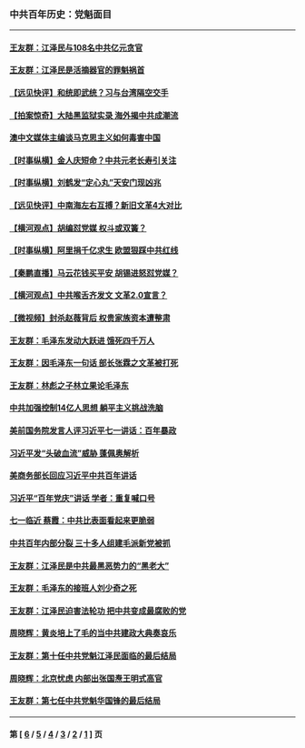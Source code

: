 ### 中共百年历史：党魁面目
---
#### [王友群：江泽民与108名中共亿元贪官](../../pages/nf1176107/n13352358.md?11080430) 
#### [王友群：江泽民是活摘器官的罪魁祸首](../../pages/nf1176107/n13336903.md?11080430) 
#### [【远见快评】和统即武统？习与台湾隔空交手](../../pages/nf1176107/n13297739.md?11080430) 
#### [【拍案惊奇】大陆黑监狱实录 海外揭中共成潮流](../../pages/nf1176107/n13288853.md?11080430) 
#### [澳中文媒体主编谈马克思主义如何毒害中国](../../pages/nf1176107/n13257387.md?11080430) 
#### [【时事纵横】金人庆短命？中共元老长寿引关注](../../pages/nf1176107/n13217934.md?11080430) 
#### [【时事纵横】刘鹤发“定心丸”天安门现凶兆](../../pages/nf1176107/n13215416.md?11080430) 
#### [【远见快评】中南海左右互搏？新旧文革4大对比](../../pages/nf1176107/n13214745.md?11080430) 
#### [【横河观点】胡编怼党媒 权斗或双簧？](../../pages/nf1176107/n13210864.md?11080430) 
#### [【时事纵横】阿里捐千亿求生 欧盟狠踩中共红线](../../pages/nf1176107/n13206431.md?11080430) 
#### [【秦鹏直播】马云花钱买平安 胡锡进怒怼党媒？](../../pages/nf1176107/n13206392.md?11080430) 
#### [【横河观点】中共喉舌齐发文 文革2.0宣言？](../../pages/nf1176107/n13201248.md?11080430) 
#### [【微视频】封杀赵薇背后 权贵家族资本遭整肃](../../pages/nf1176107/n13197798.md?11080430) 
#### [王友群：毛泽东发动大跃进 饿死四千万人](../../pages/nf1176107/n13177158.md?11080430) 
#### [王友群：因毛泽东一句话 部长张霖之文革被打死](../../pages/nf1176107/n13161711.md?11080430) 
#### [王友群：林彪之子林立果论毛泽东](../../pages/nf1176107/n13128622.md?11080430) 
#### [中共加强控制14亿人思想 躺平主义挑战洗脑](../../pages/nf1176107/n13094299.md?11080430) 
#### [美前国务院发言人评习近平七一讲话：百年暴政](../../pages/nf1176107/n13066986.md?11080430) 
#### [习近平发“头破血流”威胁 蓬佩奥解析](../../pages/nf1176107/n13063604.md?11080430) 
#### [美商务部长回应习近平中共百年讲话](../../pages/nf1176107/n13062903.md?11080430) 
#### [习近平“百年党庆”讲话 学者：重复喊口号](../../pages/nf1176107/n13061411.md?11080430) 
#### [七一临近 蔡霞：中共比表面看起来更脆弱](../../pages/nf1176107/n13056418.md?11080430) 
#### [中共百年内部分裂 三十多人组建毛派新党被抓](../../pages/nf1176107/n13044023.md?11080430) 
#### [王友群：江泽民是中共最黑恶势力的“黑老大”](../../pages/nf1176107/n13022180.md?11080430) 
#### [王友群：毛泽东的接班人刘少奇之死](../../pages/nf1176107/n12991772.md?11080430) 
#### [王友群：江泽民迫害法轮功 把中共变成最腐败的党](../../pages/nf1176107/n12947347.md?11080430) 
#### [周晓辉：黄炎培上了毛的当中共建政大典奏哀乐](../../pages/nf1176107/n12942780.md?11080430) 
#### [王友群：第十任中共党魁江泽民面临的最后结局](../../pages/nf1176107/n12933748.md?11080430) 
#### [周晓辉：北京忧虑 内部出张国焘王明式高官](../../pages/nf1176107/n12931709.md?11080430) 
#### [王友群：第七任中共党魁华国锋的最后结局](../../pages/nf1176107/n12918457.md?11080430) 

---
#### 第 [ [6](./6.md?11080430) / [5](./5.md?11080430) / [4](./4.md?11080430) / [3](./3.md?11080430) / [2](./2.md?11080430) / [1](./1.md?11080430) ] 页
